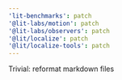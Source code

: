 ```yaml
---
'lit-benchmarks': patch
'@lit-labs/motion': patch
'@lit-labs/observers': patch
'@lit/localize': patch
'@lit/localize-tools': patch
---
```


Trivial: reformat markdown files
